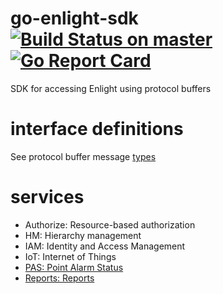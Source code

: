# go-enlight-sdk [![Build Status on master](https://travis-ci.org/SKF/go-enlight-sdk.svg?branch=master)](https://travis-ci.org/SKF/go-enlight-sdk) [![Go Report Card](https://goreportcard.com/badge/github.com/SKF/go-enlight-sdk)](https://goreportcard.com/report/github.com/SKF/go-enlight-sdk)
SDK for accessing Enlight using protocol buffers

# interface definitions
See protocol buffer message [types](https://github.com/SKF/proto/README.md)

# services
- Authorize: Resource-based authorization
- HM: Hierarchy management
- IAM: Identity and Access Management
- IoT: Internet of Things
- [PAS: Point Alarm Status](services/pas/README.md)
- [Reports: Reports](services/reports/README.md)
